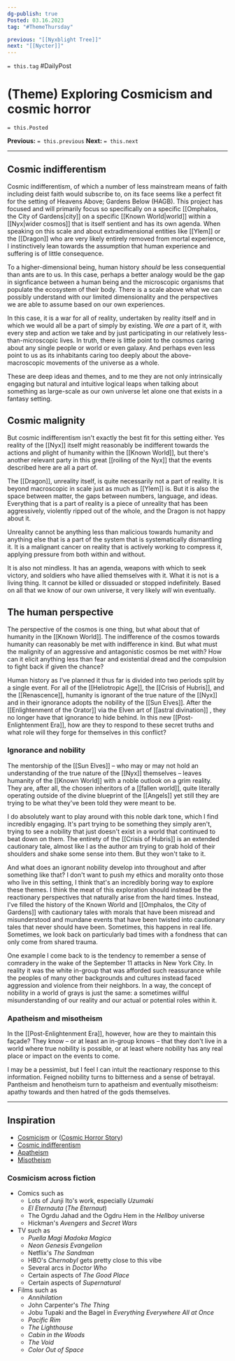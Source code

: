 ```yaml
---
dg-publish: true
Posted: 03.16.2023
tag: "#ThemeThursday"

previous: "[[Nyxblight Tree]]"
next: "[[Nycter]]"
---
```

`= this.tag` #DailyPost 
# (Theme) Exploring Cosmicism and cosmic horror
`= this.Posted`

**Previous:** `= this.previous`
**Next:** `= this.next`

---

## Cosmic indifferentism

Cosmic indifferentism, of which a number of less mainstream means of faith including deist faith would subscribe to, on its face seems like a perfect fit for the setting of Heavens Above; Gardens Below (HAGB). This project has focused and will primarily focus so specifically on a specific [[Omphalos, the City of Gardens|city]] on a specific [[Known World|world]] within a [[Nyx|wider cosmos]] that is itself sentient and has its own agenda. When speaking on this scale and about extradimensional entities like [[Ylem]] or the [[Dragon]] who are very likely entirely removed from mortal experience, I instinctively lean towards the assumption that human experience and suffering is of little consequence.

To a higher-dimensional being, human history *should* be less consequential than ants are to us. In this case, perhaps a better analogy would be the gap in signficance between a human being and the microscopic organisms that populate the ecosystem of their body. There is a scale above what we can possibly understand with our limited dimensionality and the perspectives we are able to assume based on our own experiences.

In this case, it is a war for all of reality, undertaken by reality itself and in which we would all be a part of simply by existing. We *are* a part of it, with every step and action we take and by just participating in our relatively less-than-microscopic lives. In truth, there is little point to the cosmos caring about any single people or world or even galaxy. And perhaps even less point to us as its inhabitants caring too deeply about the above-macroscopic movements of the universe as a whole.

These are deep ideas and themes, and to me they are not only intrinsically engaging but natural and intuitive logical leaps when talking about something as large-scale as our own universe let alone one that exists in a fantasy setting.

## Cosmic malignity

But cosmic indifferentism isn't exactly the best fit for this setting either. Yes reality of the [[Nyx]] itself might reasonably be indifferent towards the actions and plight of humanity within the [[Known World]], but there's another relevant party in this great [[roiling of the Nyx]] that the events described here are all a part of.

The [[Dragon]], unreality itself, is quite necessarily not a part of reality. It is beyond macroscopic in scale just as much as [[Ylem]] is. But it is also the space between matter, the gaps between numbers, language, and ideas. Everything that is a part of reality is a piece of unreality that has been aggressively, violently ripped out of the whole, and the Dragon is not happy about it.

Unreality cannot be anything less than malicious towards humanity and anything else that is a part of the system that is systematically dismantling it. It is a malignant cancer on reality that is actively working to compress it, applying pressure from both within and without.

It is also not mindless. It has an agenda, weapons with which to seek victory, and soldiers who have allied themselves with it. What it is not is a living thing. It cannot be killed or dissuaded or stopped indefinitely. Based on all that we know of our own universe, it very likely *will* win eventually.

## The human perspective

The perspective of the cosmos is one thing, but what about that of humanity in the [[Known World]]. The indifference of the cosmos towards humanity can reasonably be met with indifference in kind. But what must the malignity of an aggressive and antagonistic cosmos be met with? How can it elicit anything less than fear and existential dread and the compulsion to fight back if given the chance?

Human history as I've planned it thus far is divided into two periods split by a single event. For all of the [[Heliotropic Age]], the [[Crisis of Hubris]], and the [[Renascence]], humanity is ignorant of the true nature of the [[Nyx]] and in their ignorance adopts the nobility of the [[Sun Elves]]. After the [[Enlightenment of the Orator]] via the Elven art of [[astral divination]] , they no longer have that ignorance to hide behind. In this new [[Post-Enlightenment Era]], how are they to respond to these secret truths and what role will they forge for themselves in this conflict?

### Ignorance and nobility

The mentorship of the [[Sun Elves]] – who may or may not hold an understanding of the true nature of the [[Nyx]] themselves – leaves humanity of the [[Known World]] with a noble outlook on a grim reality. They are, after all, the chosen inheritors of a [[fallen world]], quite literally operating outside of the divine blueprint of the [[Angels]] yet still they are trying to be what they've been told they were meant to be.

I do absolutely want to play around with this noble dark tone, which I find incredibly engaging. It's part trying to be something they simply aren't, trying to see a nobility that just doesn't exist in a world that continued to beat down on them. The entirety of the [[Crisis of Hubris]] is an extended cautionary tale, almost like I as the author am trying to grab hold of their shoulders and shake some sense into them. But they won't take to it.

And what does an ignorant nobility develop into throughout and after something like that? I don't want to push my ethics and morality onto those who live in this setting, I think that's an incredibly boring way to explore these themes. I think the meat of this exploration should instead be the reactionary perspectives that naturally arise from the hard times. Instead, I've filled the history of the Known World and [[Omphalos, the City of Gardens]] with cautionary tales with morals that have been misread and misunderstood and mundane events that have been twisted into cautionary tales that never should have been. Sometimes, this happens in real life. Sometimes, we look back on particularly bad times with a fondness that can only come from shared trauma.

One example I come back to is the tendency to remember a sense of comradery in the wake of the September 11 attacks in New York City. In reality it was the white in-group that was afforded such reassurance while the peoples of many other backgrounds and cultures instead faced aggression and violence from their neighbors. In a way, the concept of nobility in a world of grays is just the same: a sometimes willful misunderstanding of our reality and our actual or potential roles within it.

### Apatheism and misotheism

In the [[Post-Enlightenment Era]], however, how are they to maintain this façade? They know – or at least an in-group knows – that they don't live in a world where true nobility is possible, or at least where nobility has any real place or impact on the events to come.

I may be a pessimist, but I feel I can intuit the reactionary response to this information. Feigned nobility turns to bitterness and a sense of betrayal. Pantheism and henotheism turn to apatheism and eventually misotheism: apathy towards and then hatred of the gods themselves.

---

## Inspiration
- [Cosmicism](https://en.wikipedia.org/wiki/Cosmicism) or ([Cosmic Horror Story](https://tvtropes.org/pmwiki/pmwiki.php/Main/CosmicHorrorStory))
- [Cosmic indifferentism](https://en.wikipedia.org/wiki/Cosmicism#Cosmic_indifferentism)
- [Apatheism](https://en.wikipedia.org/wiki/Apatheism)
- [Misotheism](https://en.wikipedia.org/wiki/Misotheism)

### Cosmicism across fiction
- Comics such as
	- Lots of Junji Ito's work, especially *Uzumaki*
	- *El Eternauta* (*The Eternaut*)
	- The Ogrdu Jahad and the Ogdru Hem in the *Hellboy* universe
	- Hickman's *Avengers* and *Secret Wars*
- TV such as
	- *Puella Magi Madoka Magica*
	- *Neon Genesis Evangelion*
	- Netflix's *The Sandman*
	- HBO's *Chernobyl* gets pretty close to this vibe
	- Several arcs in *Doctor Who*
	- Certain aspects of *The Good Place*
	- Certain aspects of *Supernatural*
- Films such as
	- *Annihilation*
	- John Carpenter's *The Thing*
	- Jobu Tupaki and the Bagel in *Everything Everywhere All at Once*
	- *Pacific Rim*
	- *The Lighthouse*
	- *Cabin in the Woods*
	- *The Void*
	- *Color Out of Space*